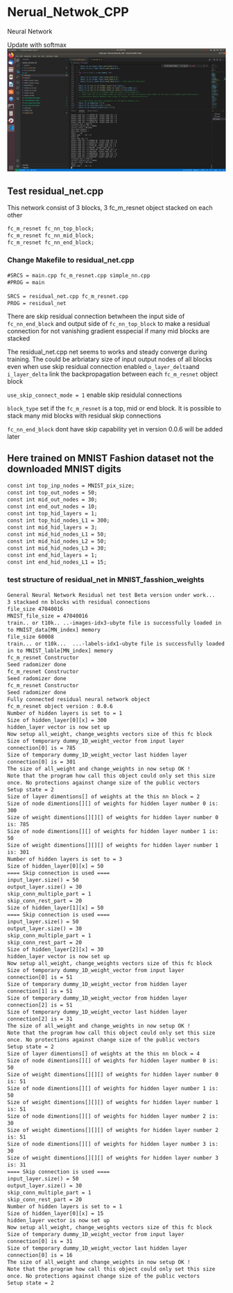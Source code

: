 # Nerual_Netwok_CPP
Neural Network

Update with softmax
![](MNIST_with_softmax.png)

## Test residual_net.cpp
This network consist of 3 blocks, 3 fc_m_resnet object stacked on each other

    fc_m_resnet fc_nn_top_block;
    fc_m_resnet fc_nn_mid_block;
    fc_m_resnet fc_nn_end_block;

### Change Makefile to residual_net.cpp

    #SRCS = main.cpp fc_m_resnet.cpp simple_nn.cpp
    #PROG = main

    SRCS = residual_net.cpp fc_m_resnet.cpp 
    PROG = residual_net


 There are skip residual connection betwheen the input side of `fc_nn_end_block` and output side of `fc_nn_top_block` 
 to make a residual connection for not vanishing gradient esspecial if many mid blocks are stacked 
 
 The residual_net.cpp net seems to works and steady converge during training.
 The could be arbriatary size of input output nodes of all blocks even when use skip residual connection enabled
 `o_layer_delta`and `i_layer_delta` link the backpropagation between each `fc_m_resnet` object block 
 
 `use_skip_connect_mode = 1` enable skip residulal connections
 
 `block_type` set if the `fc_m_resnet` is a top, mid or end block. It is possible to stack many mid blocks with residual skip connections
 
 `fc_nn_end_block` dont have skip capability yet in version 0.0.6 will be added later 
 
 ## Here trained on MNIST Fashion dataset not the downloaded MNIST digits 
 
    const int top_inp_nodes = MNIST_pix_size;
    const int top_out_nodes = 50;
    const int mid_out_nodes = 30;
    const int end_out_nodes = 10;
    const int top_hid_layers = 1;
    const int top_hid_nodes_L1 = 300;
    const int mid_hid_layers = 3;
    const int mid_hid_nodes_L1 = 50;
    const int mid_hid_nodes_L2 = 50;
    const int mid_hid_nodes_L3 = 30;
    const int end_hid_layers = 1;
    const int end_hid_nodes_L1 = 15;

### test structure of residual_net in MNIST_fasshion_weights

    General Neural Network Residual net test Beta version under work...
    3 stackaed nn blocks with residual connections 
    file_size 47040016
    MNIST_file_size = 47040016
    train.. or t10k.. ..-images-idx3-ubyte file is successfully loaded in to MNIST_data[MN_index] memory
    file_size 60008
    train... or t10k...  ...-labels-idx1-ubyte file is successfully loaded in to MNIST_lable[MN_index] memory
    fc_m_resnet Constructor
    Seed radomizer done
    fc_m_resnet Constructor
    Seed radomizer done
    fc_m_resnet Constructor
    Seed radomizer done
    Fully connected residual neural network object
    fc_m_resnet object version : 0.0.6
    Number of hidden layers is set to = 1
    Size of hidden_layer[0][x] = 300
    hidden_layer vector is now set up
    Now setup all_weight, change_weights vectors size of this fc block
    Size of temporary dummy_1D_weight_vector from input layer connection[0] is = 785
    Size of temporary dummy_1D_weight_vector last hidden layer connection[0] is = 301
    The size of all_weight and change_weights in now setup OK !
    Note that the program how call this object could only set this size once. No protections against change size of the public vectors
    Setup state = 2
    Size of layer dimentions[] of weights at the this nn block = 2
    Size of node dimentions[][] of weights for hidden layer number 0 is: 300
    Size of weight dimentions[][][] of weights for hidden layer number 0 is: 785
    Size of node dimentions[][] of weights for hidden layer number 1 is: 50
    Size of weight dimentions[][][] of weights for hidden layer number 1 is: 301
    Number of hidden layers is set to = 3
    Size of hidden_layer[0][x] = 50
    ==== Skip connection is used ====
    input_layer.size() = 50
    output_layer.size() = 30
    skip_conn_multiple_part = 1
    skip_conn_rest_part = 20
    Size of hidden_layer[1][x] = 50
    ==== Skip connection is used ====
    input_layer.size() = 50
    output_layer.size() = 30
    skip_conn_multiple_part = 1
    skip_conn_rest_part = 20
    Size of hidden_layer[2][x] = 30
    hidden_layer vector is now set up
    Now setup all_weight, change_weights vectors size of this fc block
    Size of temporary dummy_1D_weight_vector from input layer connection[0] is = 51
    Size of temporary dummy_1D_weight_vector from hidden layer connection[1] is = 51
    Size of temporary dummy_1D_weight_vector from hidden layer connection[2] is = 51
    Size of temporary dummy_1D_weight_vector last hidden layer connection[2] is = 31
    The size of all_weight and change_weights in now setup OK !
    Note that the program how call this object could only set this size once. No protections against change size of the public vectors
    Setup state = 2
    Size of layer dimentions[] of weights at the this nn block = 4
    Size of node dimentions[][] of weights for hidden layer number 0 is: 50
    Size of weight dimentions[][][] of weights for hidden layer number 0 is: 51
    Size of node dimentions[][] of weights for hidden layer number 1 is: 50
    Size of weight dimentions[][][] of weights for hidden layer number 1 is: 51
    Size of node dimentions[][] of weights for hidden layer number 2 is: 30
    Size of weight dimentions[][][] of weights for hidden layer number 2 is: 51
    Size of node dimentions[][] of weights for hidden layer number 3 is: 30
    Size of weight dimentions[][][] of weights for hidden layer number 3 is: 31
    ==== Skip connection is used ====
    input_layer.size() = 50
    output_layer.size() = 30
    skip_conn_multiple_part = 1
    skip_conn_rest_part = 20
    Number of hidden layers is set to = 1
    Size of hidden_layer[0][x] = 15
    hidden_layer vector is now set up
    Now setup all_weight, change_weights vectors size of this fc block
    Size of temporary dummy_1D_weight_vector from input layer connection[0] is = 31
    Size of temporary dummy_1D_weight_vector last hidden layer connection[0] is = 16
    The size of all_weight and change_weights in now setup OK !
    Note that the program how call this object could only set this size once. No protections against change size of the public vectors
    Setup state = 2
    

